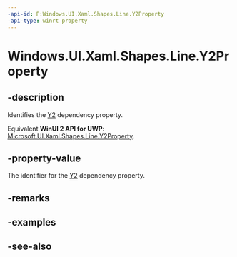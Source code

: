 ```yaml
---
-api-id: P:Windows.UI.Xaml.Shapes.Line.Y2Property
-api-type: winrt property
---
```


<!-- Property syntax
public Windows.UI.Xaml.DependencyProperty Y2Property { get; }
-->

# Windows.UI.Xaml.Shapes.Line.Y2Property

## -description
Identifies the [Y2](line_y2.md) dependency property.

Equivalent **WinUI 2 API for UWP**: [Microsoft.UI.Xaml.Shapes.Line.Y2Property](/windows/winui/api/microsoft.ui.xaml.shapes.line.y2property).

## -property-value
The identifier for the [Y2](line_y2.md) dependency property.

## -remarks

## -examples

## -see-also
